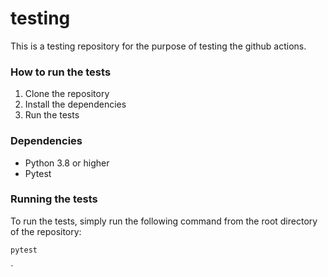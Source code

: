 # testing
This is a testing repository for the purpose of testing the github actions.

### How to run the tests

1. Clone the repository
2. Install the dependencies
3. Run the tests

### Dependencies

- Python 3.8 or higher
- Pytest

### Running the tests

To run the tests, simply run the following command from the root directory of the repository:

```
pytest
```
    
`